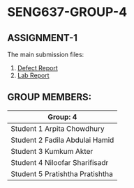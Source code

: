 # SENG637-GROUP-4

## ASSIGNMENT-1

The main submission files:

1. [Defect Report](seng637-a1-4-defect_report)
2. [Lab Report](seng637-a1-4.md)

## GROUP MEMBERS:

| Group: 4      |
|-----------------|
| Student 1 Arpita Chowdhury                |   
| Student 2 Fadila Abdulai Hamid             |   
| Student 3 Kumkum Akter             |   
| Student 4 Niloofar Sharifisadr              |
| Student 5 Pratishtha Pratishtha |  

